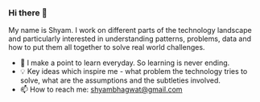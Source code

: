 ### Hi there 👋

My name is Shyam. I work on different parts of the technology landscape and particularly interested in understanding patterns, problems, data and how to put them all together to solve real world challenges.

- 🌱 I make a point to learn everyday. So learning is never ending.
- 💡 Key ideas which inspire me - what problem the technology tries to solve, what are the assumptions and the subtleties involved.
- 📫 How to reach me: shyambhagwat@gmail.com

